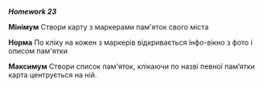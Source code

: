 ***Homework 23***

**Мінімум**
Створи карту з маркерами пам'яток свого міста

**Норма**
По кліку на кожен з маркерів відкривається інфо-вікно з фото і описом пам'ятки

**Максимум**
Створи список пам'яток, клікаючи по назві певної пам’ятки карта центрується на ній.